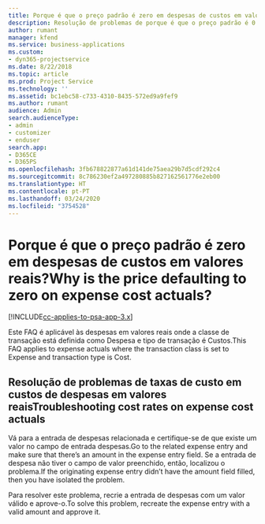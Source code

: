 ```yaml
---
title: Porque é que o preço padrão é zero em despesas de custos em valores reais?
description: Resolução de problemas de porque é que o preço padrão é 0 para custos de despesas em valores reais.
author: rumant
manager: kfend
ms.service: business-applications
ms.custom:
- dyn365-projectservice
ms.date: 8/22/2018
ms.topic: article
ms.prod: Project Service
ms.technology: ''
ms.assetid: bc1ebc58-c733-4310-8435-572ed9a9fef9
ms.author: rumant
audience: Admin
search.audienceType:
- admin
- customizer
- enduser
search.app:
- D365CE
- D365PS
ms.openlocfilehash: 3fb678822877a61d141de75aea29b7d5cdf292c4
ms.sourcegitcommit: 8c786230ef2a497280885b827162561776e2eb00
ms.translationtype: HT
ms.contentlocale: pt-PT
ms.lasthandoff: 03/24/2020
ms.locfileid: "3754528"
---
```

# <a name="why-is-the-price-defaulting-to-zero-on-expense-cost-actuals"></a><span data-ttu-id="6e54c-103">Porque é que o preço padrão é zero em despesas de custos em valores reais?</span><span class="sxs-lookup"><span data-stu-id="6e54c-103">Why is the price defaulting to zero on expense cost actuals?</span></span>

[!INCLUDE[cc-applies-to-psa-app-3.x](../includes/cc-applies-to-psa-app-3x.md)]

<span data-ttu-id="6e54c-104">Este FAQ é aplicável às despesas em valores reais onde a classe de transação está definida como Despesa e tipo de transação é Custos.</span><span class="sxs-lookup"><span data-stu-id="6e54c-104">This FAQ applies to expense actuals where the transaction class is set to Expense and transaction type is Cost.</span></span>

## <a name="troubleshooting-cost-rates-on-expense-cost-actuals"></a><span data-ttu-id="6e54c-105">Resolução de problemas de taxas de custo em custos de despesas em valores reais</span><span class="sxs-lookup"><span data-stu-id="6e54c-105">Troubleshooting cost rates on expense cost actuals</span></span>

<span data-ttu-id="6e54c-106">Vá para a entrada de despesas relacionada e certifique-se de que existe um valor no campo de entrada despesas.</span><span class="sxs-lookup"><span data-stu-id="6e54c-106">Go to the related expense entry and make sure that there’s an amount in the expense entry field.</span></span> <span data-ttu-id="6e54c-107">Se a entrada de despesa não tiver o campo de valor preenchido, então, localizou o problema.</span><span class="sxs-lookup"><span data-stu-id="6e54c-107">If the originating expense entry didn’t have the amount field filled, then you have isolated the problem.</span></span>
 
<span data-ttu-id="6e54c-108">Para resolver este problema, recrie a entrada de despesas com um valor válido e aprove-o.</span><span class="sxs-lookup"><span data-stu-id="6e54c-108">To solve this problem, recreate the expense entry with a valid amount and approve it.</span></span>
